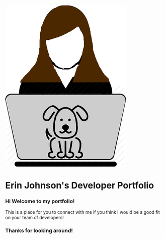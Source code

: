 ![erin icon](images/ErinIconCopy.png)

# Erin Johnson's Developer Portfolio

### Hi Welcome to my portfolio!

This is a place for you to connect with me if you think I would be a good fit on your team of developers!

### Thanks for looking around!